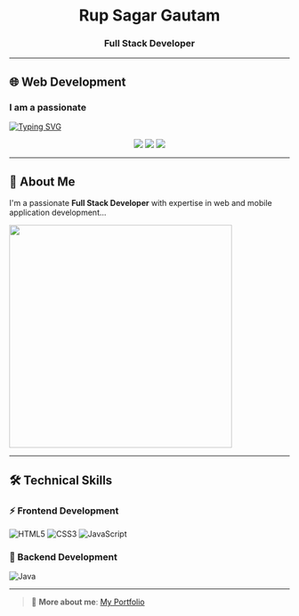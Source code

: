 <h1 align="center">Rup Sagar Gautam</h1>
<h3 align="center">Full Stack Developer</h3>

---

## 🌐 Web Development
### I am a passionate
[![Typing SVG](https://readme-typing-svg.demolab.com?font=Fira+Code&pause=1000&width=435&lines=UI%2FUX+Developer;Web+Developer;Graphics+Designer;Photographer;Production+Manager)](https://git.io/typing-svg)

<p align="center">
  <a href="https://www.linkedin.com/in/rup-sagar-gautam"><img src="https://img.shields.io/badge/LinkedIn-blue?logo=linkedin" /></a>
  <a href="rupsagargautam@gmail.com"><img src="https://img.shields.io/badge/Email-D14836?logo=gmail&logoColor=white" /></a>
  <a href="https://github.com/RupSagarGautam"><img src="https://img.shields.io/badge/GitHub-100000?logo=github" /></a>
</p>

---

## 👋 About Me

I'm a passionate **Full Stack Developer** with expertise in web and mobile application development...

<img src="https://cdn.dribbble.com/users/1059583/screenshots/4171367/coding-freak.gif" width="400"/>

---

## 🛠 Technical Skills

### ⚡ Frontend Development
![HTML5](https://img.shields.io/badge/html5-E34F26?logo=html5&logoColor=white)
![CSS3](https://img.shields.io/badge/css3-1572B6?logo=css3&logoColor=white)
![JavaScript](https://img.shields.io/badge/javascript-F7DF1E?logo=javascript&logoColor=black)

### 🔧 Backend Development

![Java](https://img.shields.io/badge/java-007396?logo=java&logoColor=white)

---

> 🔗 **More about me**: [My Portfolio](https://rupsagargautam.com.np)
